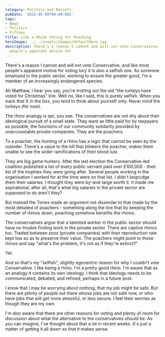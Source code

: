 ```yaml
---
category: Politics and Beliefs
pubDate: '2015-05-09T00:00:00Z'
tags:
- News
- Politics
- Fifteen
title: Like a Rhino Voting for Poaching
heroImage: ../../assets/images/defaultHero.jpg
description: There's a reason I cannot and will not vote Conservative, and like most
  people's apparent motive for
---
```

There's a reason I cannot and will not vote Conservative, and like most people's apparent motive for voting tory it is also a selfish one. As someone employed in the public sector, working to ensure the greater good, I'm a member of an increasingly endangered species.

Ah Matthew, I hear you say, you're trotting out the old "the turkeys have voted for Christmas" line. Well no, like I said, this is purely selfish. When you mark that X in the box, you tend to think about yourself only. Never mind the turkeys (for now).

The rhino analogy is apt, you see. The conservatives are not shy about their ideological pursuit of a small state. They want as little paid for by taxpayers as possible, the functions of our community solidarity provided by unaccountable private companies. They are the poachers.

To a poacher, the hunting of a rhino has a logic that cannot be seen by the outsider. There's a value to the kill that blinkers the poacher, makes them unable to see the wider ramifications of their blood lust.

They are big game hunters. After the last election the Conservative-led coalition published a list of every public servant paid over £100,000 - their list of the trophies they were going after. Several people working in the organisation I worked for at the time were on that list. I didn't begrudge them their salaries. I thought they were by-and-large worth it. It made me aspirational; after all, that's what big salaries in the private sector are supposed to do aren't they?

But instead the Tories made an argument not dissimilar to that made by the most deluded of poachers - something along the line that by keeping the number of rhinos down, poaching somehow benefits the rhinos.

The conservatives argue that a talented worker in the public sector should have no trouble finding work in the private sector. There are captive rhinos too. Traded between zoos (private companies) with their reproduction rate kept low so as to preserve their value. The poachers might point to these rhinos and say "what's the problem, it's not as if they're extinct?"

Yet.

And so that's my "selfish", slightly egocentric reason for why I couldn't vote Conservative. I like being a rhino. I'm a pretty good rhino. I'm aware that as an analogy it contains its own ideology. I think that ideology needs to be communicated, debated, and refined, perhaps in a future post.

I know that I may be worrying about nothing, that my job might be safe. But there are plenty of people out there whose jobs are not safe now, or who have jobs that will get more stressful, or less secure. I feel their worries as though they are my own.

I'm also aware that there are other reasons for voting and plenty of room for discussion about what the alternative to the conservatives should be. As you can imagine, I've thought about that a lot in recent weeks. It's just a matter of getting it all down so that it makes sense.